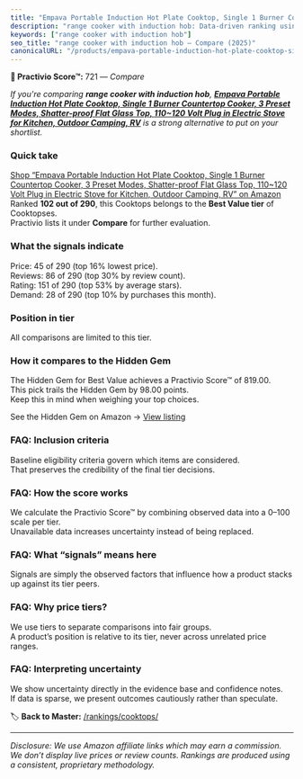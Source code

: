 ```yaml
---
title: "Empava Portable Induction Hot Plate Cooktop, Single 1 Burner Countertop Cooker, 3 Preset Modes, Shatter-proof Flat Glass Top, 110~120 Volt Plug in Electric Stove for Kitchen, Outdoor Camping, RV"
description: "range cooker with induction hob: Data-driven ranking using the Practivio Score™. Positioned by quality, value, demand, findability, momentum."
keywords: ["range cooker with induction hob"]
seo_title: "range cooker with induction hob — Compare (2025)"
canonicalURL: "/products/empava-portable-induction-hot-plate-cooktop-single-1-burner-countertop-cooker-3-preset-modes-shatter-proof-flat-glass-top-110120-volt-plug-in-electric-stove-for-kitchen-outdoor-camping-rv-B0D3PY5L6J/"
---
```


**🛒 Practivio Score™:** 721 — _Compare_


*If you're comparing **range cooker with induction hob**, **[Empava Portable Induction Hot Plate Cooktop, Single 1 Burner Countertop Cooker, 3 Preset Modes, Shatter-proof Flat Glass Top, 110~120 Volt Plug in Electric Stove for Kitchen, Outdoor Camping, RV](https://www.amazon.com/dp/B0D3PY5L6J?tag=practivio-20)** is a strong alternative to put on your shortlist.*
### Quick take
[Shop “Empava Portable Induction Hot Plate Cooktop, Single 1 Burner Countertop Cooker, 3 Preset Modes, Shatter-proof Flat Glass Top, 110~120 Volt Plug in Electric Stove for Kitchen, Outdoor Camping, RV” on Amazon](https://www.amazon.com/dp/B0D3PY5L6J?tag=practivio-20)
Ranked **102 out of 290**, this Cooktops belongs to the **Best Value tier** of Cooktopses.  
Practivio lists it under **Compare** for further evaluation.

### What the signals indicate
Price: 45 of 290 (top 16% lowest price).  
Reviews: 86 of 290 (top 30% by review count).  
Rating: 151 of 290 (top 53% by average stars).  
Demand: 28 of 290 (top 10% by purchases this month).

### Position in tier
All comparisons are limited to this tier.

### How it compares to the Hidden Gem
The Hidden Gem for Best Value achieves a Practivio Score™ of 819.00.  
This pick trails the Hidden Gem by 98.00 points.  
Keep this in mind when weighing your top choices.  

See the Hidden Gem on Amazon → [View listing](https://www.amazon.com/dp/B01FLR0ET8?tag=practivio-20)

### FAQ: Inclusion criteria
Baseline eligibility criteria govern which items are considered.  
That preserves the credibility of the final tier decisions.

### FAQ: How the score works
We calculate the Practivio Score™ by combining observed data into a 0–100 scale per tier.  
Unavailable data increases uncertainty instead of being replaced.

### FAQ: What “signals” means here
Signals are simply the observed factors that influence how a product stacks up against its tier peers.

### FAQ: Why price tiers?
We use tiers to separate comparisons into fair groups.  
A product’s position is relative to its tier, never across unrelated price ranges.

### FAQ: Interpreting uncertainty
We show uncertainty directly in the evidence base and confidence notes.  
If data is sparse, we present outcomes cautiously rather than speculate.

<!-- Missing template for Compare/CompareWithinPriceClass -->


🏷️ **Back to Master:** [/rankings/cooktops/](/rankings/cooktops/)

---
_Disclosure: We use Amazon affiliate links which may earn a commission. We don’t display live prices or review counts. Rankings are produced using a consistent, proprietary methodology._
